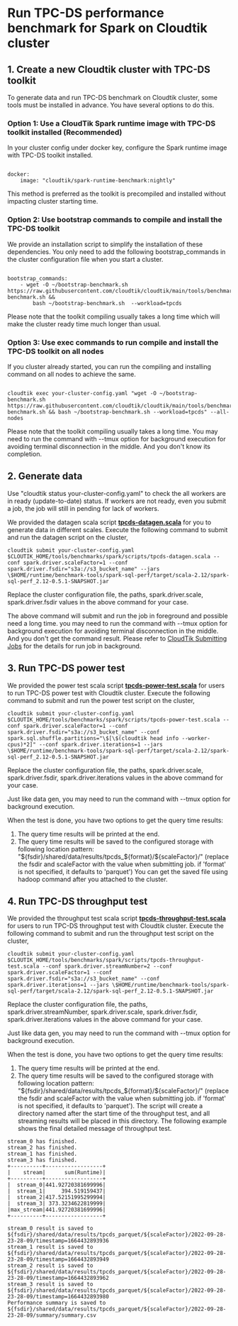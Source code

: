 # Run TPC-DS performance benchmark for Spark on Cloudtik cluster

## 1. Create a new Cloudtik cluster with TPC-DS toolkit
To generate data and run TPC-DS benchmark on Cloudtik cluster, some tools must be installed in advance.
You have several options to do this.

### Option 1: Use a CloudTik Spark runtime image with TPC-DS toolkit installed (Recommended)
In your cluster config under docker key, configure the Spark runtime image with TPC-DS toolkit installed.

```buildoutcfg

docker:
    image: "cloudtik/spark-runtime-benchmark:nightly"

```

This method is preferred as the toolkit is precompiled and installed without impacting cluster starting time.

### Option 2: Use bootstrap commands to compile and install the TPC-DS toolkit
We provide an installation script to simplify the installation of these dependencies.
You only need to add the following bootstrap_commands in the cluster configuration file when you start a cluster.
```buildoutcfg

bootstrap_commands:
    - wget -O ~/bootstrap-benchmark.sh https://raw.githubusercontent.com/cloudtik/cloudtik/main/tools/benchmarks/spark/scripts/bootstrap-benchmark.sh &&
        bash ~/bootstrap-benchmark.sh  --workload=tpcds
```
Please note that the toolkit compiling usually takes a long time which will make the cluster ready time much longer than usual.

### Option 3: Use exec commands to run compile and install the TPC-DS toolkit on all nodes
If you cluster already started, you can run the compiling and installing command on all nodes to achieve the same.
```buildoutcfg

cloudtik exec your-cluster-config.yaml "wget -O ~/bootstrap-benchmark.sh https://raw.githubusercontent.com/cloudtik/cloudtik/main/tools/benchmarks/spark/scripts/bootstrap-benchmark.sh && bash ~/bootstrap-benchmark.sh --workload=tpcds" --all-nodes

```

Please note that the toolkit compiling usually takes a long time.
You may need to run the command with --tmux option for background execution
for avoiding terminal disconnection in the middle. And you don't know its completion.

## 2. Generate data
Use "cloudtik status your-cluster-config.yaml" to check the all workers are in ready (update-to-date) status.
If workers are not ready, even you submit a job, the job will still in pending for lack of workers.

We provided the datagen scala script **[tpcds-datagen.scala](./scripts/tpcds-datagen.scala)** for you to generate data in different scales.
Execute the following command to submit and run the datagen script on the cluster,
```buildoutcfg
cloudtik submit your-cluster-config.yaml $CLOUTIK_HOME/tools/benchmarks/spark/scripts/tpcds-datagen.scala --conf spark.driver.scaleFactor=1 --conf spark.driver.fsdir="s3a://s3_bucket_name" --jars \$HOME/runtime/benchmark-tools/spark-sql-perf/target/scala-2.12/spark-sql-perf_2.12-0.5.1-SNAPSHOT.jar
```
Replace the cluster configuration file, the paths, spark.driver.scale, spark.driver.fsdir values in the above command for your case.

The above command will submit and run the job in foreground and possible need a long time.
you may need to run the command with --tmux option for background execution
for avoiding terminal disconnection in the middle. And you don't get the command result.
Please refer to [CloudTik Submitting Jobs](https://cloudtik.readthedocs.io/en/latest/UserGuide/AdvancedConfigurations/submitting-jobs.html) for
the details for run job in background.

## 3. Run TPC-DS power test

We provided the power test scala script **[tpcds-power-test.scala](./scripts/tpcds-power-test.scala)** for users to run TPC-DS power test with Cloudtik cluster.
Execute the following command to submit and run the power test script on the cluster,
```buildoutcfg
cloudtik submit your-cluster-config.yaml $CLOUTIK_HOME/tools/benchmarks/spark/scripts/tpcds-power-test.scala --conf spark.driver.scaleFactor=1 --conf spark.driver.fsdir="s3a://s3_bucket_name" --conf spark.sql.shuffle.partitions="\$[\$(cloudtik head info --worker-cpus)*2]" --conf spark.driver.iterations=1 --jars \$HOME/runtime/benchmark-tools/spark-sql-perf/target/scala-2.12/spark-sql-perf_2.12-0.5.1-SNAPSHOT.jar
```
Replace the cluster configuration file, the paths, spark.driver.scale, spark.driver.fsdir, spark.driver.iterations values in the above command for your case. 

Just like data gen, you may need to run the command with --tmux option for background execution.

When the test is done, you have two options to get the query time results:
1. The query time results will be printed at the end.
2. The query time results will be saved to the configured storage with following location pattern:
"${fsdir}/shared/data/results/tpcds_${format}/${scaleFactor}/"
(replace the fsdir and scaleFactor with the value when submitting job. if 'format' is not specified, it defaults to 'parquet')
You can get the saved file using hadoop command after you attached to the cluster.

## 4. Run TPC-DS throughput test

We provided the throughput test scala script **[tpcds-throughput-test.scala](./scripts/tpcds-throughput-test.scala)** for users to run TPC-DS throughput test with Cloudtik cluster.
Execute the following command to submit and run the throughput test script on the cluster,
```buildoutcfg
cloudtik submit your-cluster-config.yaml $CLOUTIK_HOME/tools/benchmarks/spark/scripts/tpcds-throughput-test.scala --conf spark.driver.streamNumber=2 --conf spark.driver.scaleFactor=1 --conf spark.driver.fsdir="s3a://s3_bucket_name" --conf spark.driver.iterations=1 --jars \$HOME/runtime/benchmark-tools/spark-sql-perf/target/scala-2.12/spark-sql-perf_2.12-0.5.1-SNAPSHOT.jar
```
Replace the cluster configuration file, the paths, spark.driver.streamNumber, spark.driver.scale, spark.driver.fsdir, spark.driver.iterations values in the above command for your case. 

Just like data gen, you may need to run the command with --tmux option for background execution. 

When the test is done, you have two options to get the query time results:
1. The query time results will be printed at the end.
2. The query time results will be saved to the configured storage with following location pattern:
"${fsdir}/shared/data/results/tpcds_${format}/${scaleFactor}/"
(replace the fsdir and scaleFactor with the value when submitting job. if 'format' is not specified, it defaults to 'parquet').
The script will create a directory named after the start time of the throughput test, and all streaming results will be placed in this directory. 
The following example shows the final detailed message of throughput test.
```buildoutcfg
stream_0 has finished.                                                          
stream_2 has finished.
stream_1 has finished.
stream_3 has finished.
+----------+------------------+
|    stream|      sum(Runtime)|
+----------+------------------+
|  stream_0|441.92720381699996|
|  stream_1|     394.519159437|
|  stream_2|417.52151995299994|
|  stream_3| 373.3234622819999|
|max_stream|441.92720381699996|
+----------+------------------+

stream_0 result is saved to ${fsdir}/shared/data/results/tpcds_parquet/${scaleFactor}/2022-09-28-23-28-09/timestamp=1664432893936
stream_1 result is saved to ${fsdir}/shared/data/results/tpcds_parquet/${scaleFactor}/2022-09-28-23-28-09/timestamp=1664432893949
stream_2 result is saved to ${fsdir}/shared/data/results/tpcds_parquet/${scaleFactor}/2022-09-28-23-28-09/timestamp=1664432893962
stream_3 result is saved to ${fsdir}/shared/data/results/tpcds_parquet/${scaleFactor}/2022-09-28-23-28-09/timestamp=1664432893980
Performance summary is saved to ${fsdir}/shared/data/results/tpcds_parquet/${scaleFactor}/2022-09-28-23-28-09/summary/summary.csv
```